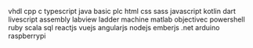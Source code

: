 vhdl cpp c typescript java basic plc html css sass javascript kotlin dart livescript assembly labview ladder machine matlab objectivec powershell ruby scala sql reactjs vuejs angularjs nodejs emberjs .net arduino raspberrypi
